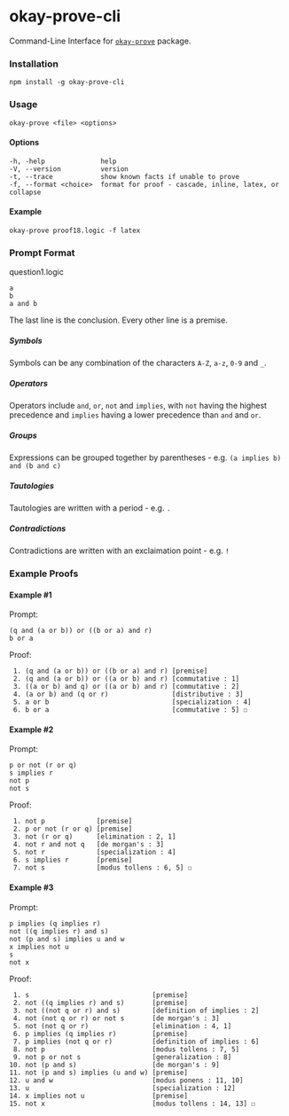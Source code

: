 # okay-prove-cli
Command-Line Interface for [`okay-prove`](https://github.com/IsaacShelton/okay-prove) package.



### Installation
```
npm install -g okay-prove-cli
```



### Usage

```
okay-prove <file> <options>
```



#### Options

```
-h, -help              help
-V, --version          version
-t, --trace            show known facts if unable to prove
-f, --format <choice>  format for proof - cascade, inline, latex, or collapse
```



#### Example

````
okay-prove proof18.logic -f latex
````



### Prompt Format

question1.logic

```
a
b
a and b
```

The last line is the conclusion. Every other line is a premise.

##### Symbols

Symbols can be any combination of the characters `A-Z`, `a-z`, `0-9` and `_`.

##### Operators

Operators include `and`, `or`, `not` and `implies`, with `not` having the highest precedence and `implies` having a lower precedence than `and` and `or`.

##### Groups

Expressions can be grouped together by parentheses - e.g. `(a implies b) and (b and c)`

##### Tautologies

Tautologies are written with a period - e.g. `.`

##### Contradictions

Contradictions are written with an exclaimation point - e.g. `!`



### Example Proofs

#### Example #1

Prompt:

```
(q and (a or b)) or ((b or a) and r)
b or a
```

Proof:

```
 1. (q and (a or b)) or ((b or a) and r) [premise]
 2. (q and (a or b)) or ((a or b) and r) [commutative : 1]
 3. ((a or b) and q) or ((a or b) and r) [commutative : 2]
 4. (a or b) and (q or r)                [distributive : 3]
 5. a or b                               [specialization : 4]
 6. b or a                               [commutative : 5] ☐
```



#### Example #2

Prompt:

```
p or not (r or q)
s implies r
not p
not s
```

Proof:

```
 1. not p             [premise]
 2. p or not (r or q) [premise]
 3. not (r or q)      [elimination : 2, 1]
 4. not r and not q   [de morgan's : 3]
 5. not r             [specialization : 4]
 6. s implies r       [premise]
 7. not s             [modus tollens : 6, 5] ☐
```



#### Example #3

Prompt:

```
p implies (q implies r)
not ((q implies r) and s)
not (p and s) implies u and w
x implies not u
s
not x
```

Proof:

```
 1. s                               [premise]
 2. not ((q implies r) and s)       [premise]
 3. not ((not q or r) and s)        [definition of implies : 2]
 4. not (not q or r) or not s       [de morgan's : 3]
 5. not (not q or r)                [elimination : 4, 1]
 6. p implies (q implies r)         [premise]
 7. p implies (not q or r)          [definition of implies : 6]
 8. not p                           [modus tollens : 7, 5]
 9. not p or not s                  [generalization : 8]
10. not (p and s)                   [de morgan's : 9]
11. not (p and s) implies (u and w) [premise]
12. u and w                         [modus ponens : 11, 10]
13. u                               [specialization : 12]
14. x implies not u                 [premise]
15. not x                           [modus tollens : 14, 13] ☐
```

